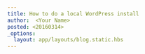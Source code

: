```yaml
---
title: How to do a local WordPress install
author:  <Your Name>
posted: <20160314>
_options:
  layout: app/layouts/blog.static.hbs
---
```

